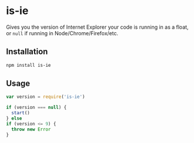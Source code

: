 # is-ie

Gives you the version of Internet Explorer your code is running in as a float,
or `null` if running in Node/Chrome/Firefox/etc.

## Installation

``` bash
npm install is-ie
```

## Usage

``` javascript
var version = require('is-ie')

if (version === null) {
  start()
} else
if (version <= 9) {
  throw new Error
}
```
